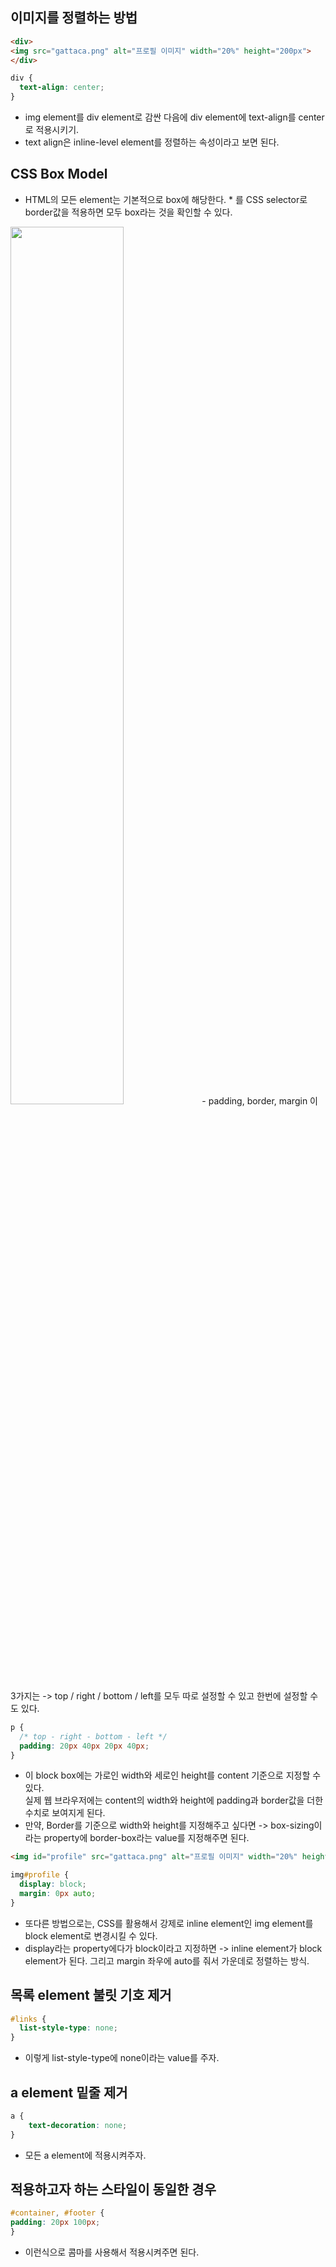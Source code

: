 ## 이미지를 정렬하는 방법
```html
<div>
<img src="gattaca.png" alt="프로필 이미지" width="20%" height="200px">
</div>
```
```css
div {
  text-align: center;
}
```
- img element를 div element로 감싼 다음에 div element에 text-align를 center로 적용시키기.
- text align은 inline-level element를 정렬하는 속성이라고 보면 된다.

## CSS Box Model
- HTML의 모든 element는 기본적으로 box에 해당한다. * 를 CSS selector로 border값을 적용하면 모두 box라는 것을 확인할 수 있다. 
<img src="https://user-images.githubusercontent.com/95380638/149442614-23a81968-1a6a-40f0-8e04-214ddd908651.png" width="60%" height="60%">
- padding, border, margin 이 3가지는 -> top / right / bottom / left를 모두 따로 설정할 수 있고 한번에 설정할 수도 있다.

```css
p {
  /* top - right - bottom - left */
  padding: 20px 40px 20px 40px;
}
```
- 이 block box에는 가로인 width와 세로인 height를 content 기준으로 지정할 수 있다.  
  실제 웹 브라우저에는 content의 width와 height에 padding과 border값을 더한 수치로 보여지게 된다. 
- 만약, Border를 기준으로 width와 height를 지정해주고 싶다면 -> box-sizing이라는 property에 border-box라는 value를 지정해주면 된다.

```html
<img id="profile" src="gattaca.png" alt="프로필 이미지" width="20%" height="200px">
```
```css
img#profile {
  display: block;
  margin: 0px auto;
}
```
- 또다른 방법으로는, CSS를 활용해서 강제로 inline element인 img element를 block element로 변경시킬 수 있다. 
- display라는 property에다가 block이라고 지정하면 -> inline element가 block element가 된다. 그리고 margin 좌우에 auto를 줘서 가운데로 정렬하는 방식.

## 목록 element 불릿 기호 제거
```css
#links {
  list-style-type: none;
}
```
- 이렇게 list-style-type에 none이라는 value를 주자.

## a element 밑줄 제거
```css
a {
    text-decoration: none;
}
```
- 모든 a element에 적용시켜주자.

## 적용하고자 하는 스타일이 동일한 경우
```css
#container, #footer {
padding: 20px 100px;
}
```
- 이런식으로 콤마를 사용해서 적용시켜주면 된다.
